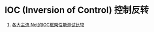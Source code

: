 # IOC (Inversion of Control) 控制反转

1. [各大主流.Net的IOC框架性能测试比较](https://www.cnblogs.com/liping13599168/archive/2011/07/17/2108734.html)
